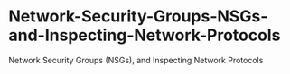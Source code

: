 # Network-Security-Groups-NSGs-and-Inspecting-Network-Protocols
Network Security Groups (NSGs), and Inspecting Network Protocols
